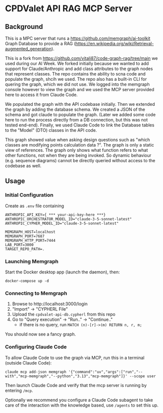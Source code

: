 # CPDValet API RAG MCP Server

## Background

This is a MPC server that runs a https://github.com/memgraph/ai-toolkit Graph Database to provide a RAG (https://en.wikipedia.org/wiki/Retrieval-augmented_generation).

This is a fork from https://github.com/vitali87/code-graph-rag/tree/main we used during our AI Week. We forked initially because we wanted to add support for Claude/Anthropic and add class attributes to the graph nodes that represent classes. The repo contains the ability to scna code and populate the graph, shcih we used. The repo also has a built-in CLI for quering the graph, which we did not use. We logged into the memgraph console however to view the graph and we used the MCP server provided here to access it from Claude Code.

We populated the graph with the API codebase initially. Then we extended the graph by adding the database schema. We created a JSON of the schema and got claude to populate the graph. (Later we added some code here to run the process directly from a DB connection, but this was not tested end-end). 
Finally, we used Claude Code to link the Database tables to the "Model" (DTO) classes in the API code.

This graph showed value when asking design questions such as "which classes are modifying points calculation data ?". The graph is only a static view of references. The graph only shows what function refers to what other functions, not when they are being invoked. So dynamic behaviour (e.g. sequence diagrams) cannot be directly queried without access to the codebase as well.


## Usage
### Initial Configuration
Create as `.env` file containing

``` 
ANTHROPIC_API_KEY={ *** your-api-key-here ***}
ANTHROPIC_ORCHESTRATOR_MODEL_ID="claude-3-5-sonnet-latest"
ANTHROPIC_CYPHER_MODEL_ID="claude-3-5-sonnet-latest"

MEMGRAPH_HOST=localhost
MEMGRAPH_PORT=7687
MEMGRAPH_HTTP_PORT=7444
LAB_PORT=3000
TARGET_REPO_PATH=.
```

### Launching Memgraph
Start the Docker desktop app (launch the daemon), then:
```
docker-compose up -d
```

### Connecting to Memgraph
1. Browse to http://localhost:3000/login
2. "Import" -> "CYPHERL File" 
3. Upload the `cpdvalet-api-db.cypherl` from this repo
4. Go to "Query execution" -> "Run.." -> "Continue.."
    - if there is no query, run `MATCH (n)-[r]->(m) RETURN n, r, m;`

You should now see a fancy graph.

### Configuring Claude Code
To allow Claude Code to use the graph via MCP, run this in a terminal (outside Claude Code):
``` 
claude mcp add-json memgraph '{"command":"uv","args":["run","--with","mcp-memgraph","--python","3.13","mcp-memgraph"]}' --scope user
```

Then launch Claude Code and verify that the mcp server is running by entering `/mcp`.

Optionally we recommend you configure a Claude Code subagent to take care of the interaction with the knowledge based, use `/agents` to set this up.

